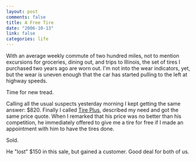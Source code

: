 ```yaml
--- 
layout: post
comments: false
title: A Free Tire
date: "2006-10-13"
link: false
categories: life
---
```

With an average weekly commute of two hundred miles, not to mention excursions for groceries, dining out, and trips to Illinois, the set of tires I purchased two years ago are worn out. I'm not into the wear indicators, yet, but the wear is uneven enough that the car has started pulling to the left at highway speeds.

Time for new tread.

Calling all the usual suspects yesterday morning I kept getting the same answer: $820. Finally I called <a href="http://www.tiresplus.com/" title="Tires Plus">Tire Plus</a>, described my need and got the same price quote. When I remarked that his price was no better than his competition, he immediately offered to give me a tire for free if I made an appointment with him to have the tires done.

Sold.

He "lost" $150 in this sale, but gained a customer. Good deal for both of us.
